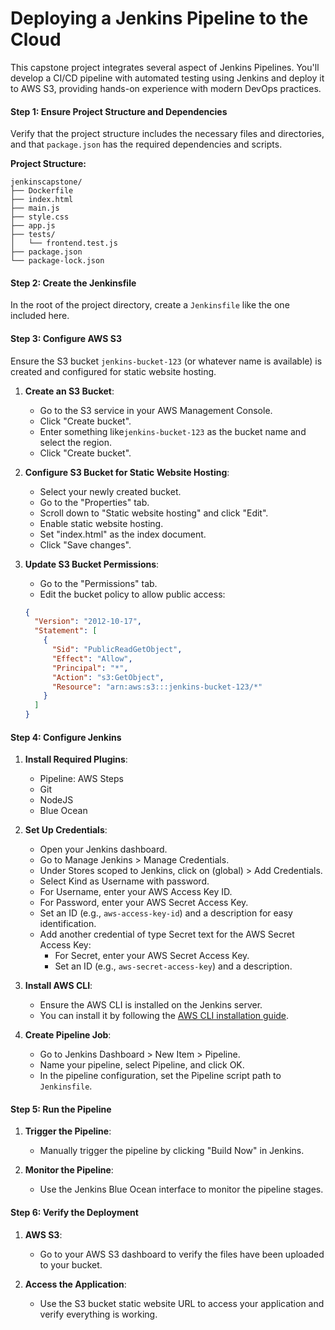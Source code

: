 # Deploying a Jenkins Pipeline to the Cloud

This capstone project integrates several aspect of Jenkins Pipelines. You'll develop a CI/CD pipeline with automated testing using Jenkins and deploy it to AWS S3, providing hands-on experience with modern DevOps practices.

#### Step 1: Ensure Project Structure and Dependencies
Verify that the project structure includes the necessary files and directories, and that `package.json` has the required dependencies and scripts.

**Project Structure:**
```
jenkinscapstone/
├── Dockerfile
├── index.html
├── main.js
├── style.css
├── app.js
├── tests/
│   └── frontend.test.js
├── package.json
└── package-lock.json
```

#### Step 2: Create the Jenkinsfile
In the root of the project directory, create a `Jenkinsfile` like the one included here.

#### Step 3: Configure AWS S3
Ensure the S3 bucket `jenkins-bucket-123` (or whatever name is available) is created and configured for static website hosting.

1. **Create an S3 Bucket**:
   - Go to the S3 service in your AWS Management Console.
   - Click "Create bucket".
   - Enter something like`jenkins-bucket-123` as the bucket name and select the region.
   - Click "Create bucket".

2. **Configure S3 Bucket for Static Website Hosting**:
   - Select your newly created bucket.
   - Go to the "Properties" tab.
   - Scroll down to "Static website hosting" and click "Edit".
   - Enable static website hosting.
   - Set "index.html" as the index document.
   - Click "Save changes".

3. **Update S3 Bucket Permissions**:
   - Go to the "Permissions" tab.
   - Edit the bucket policy to allow public access:
   ```json
   {
     "Version": "2012-10-17",
     "Statement": [
       {
         "Sid": "PublicReadGetObject",
         "Effect": "Allow",
         "Principal": "*",
         "Action": "s3:GetObject",
         "Resource": "arn:aws:s3:::jenkins-bucket-123/*"
       }
     ]
   }
   ```

#### Step 4: Configure Jenkins
1. **Install Required Plugins**:
   - Pipeline: AWS Steps
   - Git
   - NodeJS
   - Blue Ocean

2. **Set Up Credentials**:
   - Open your Jenkins dashboard.
   - Go to Manage Jenkins > Manage Credentials.
   - Under Stores scoped to Jenkins, click on (global) > Add Credentials.
   - Select Kind as Username with password.
   - For Username, enter your AWS Access Key ID.
   - For Password, enter your AWS Secret Access Key.
   - Set an ID (e.g., `aws-access-key-id`) and a description for easy identification.
   - Add another credential of type Secret text for the AWS Secret Access Key:
     - For Secret, enter your AWS Secret Access Key.
     - Set an ID (e.g., `aws-secret-access-key`) and a description.


3. **Install AWS CLI**:
   - Ensure the AWS CLI is installed on the Jenkins server.
   - You can install it by following the [AWS CLI installation guide](https://docs.aws.amazon.com/cli/latest/userguide/install-cliv2.html).

4. **Create Pipeline Job**:
   - Go to Jenkins Dashboard > New Item > Pipeline.
   - Name your pipeline, select Pipeline, and click OK.
   - In the pipeline configuration, set the Pipeline script path to `Jenkinsfile`.

#### Step 5: Run the Pipeline
1. **Trigger the Pipeline**:
   - Manually trigger the pipeline by clicking "Build Now" in Jenkins.

2. **Monitor the Pipeline**:
   - Use the Jenkins Blue Ocean interface to monitor the pipeline stages.

#### Step 6: Verify the Deployment
1. **AWS S3**:
   - Go to your AWS S3 dashboard to verify the files have been uploaded to your bucket.

2. **Access the Application**:
   - Use the S3 bucket static website URL to access your application and verify everything is working.